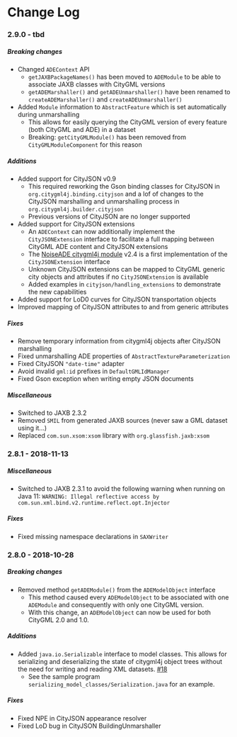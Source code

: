 Change Log
==========

### 2.9.0 - tbd

##### Breaking changes
* Changed `ADEContext` API
  * `getJAXBPackageNames()` has been moved to `ADEModule` to be able to associate JAXB classes with CityGML versions
  * `getADEMarshaller()` and `getADEUnmarshaller()` have been renamed to `createADEMarshaller()` and `createADEUnmarshaller()`
* Added `Module` information to `AbstractFeature` which is set automatically during unmarshalling
  * This allows for easily querying the CityGML version of every feature (both CityGML and ADE) in a dataset
  * Breaking: `getCityGMLModule()` has been removed from `CityGMLModuleComponent` for this reason

##### Additions
* Added support for CityJSON v0.9
  * This required reworking the Gson binding classes for CityJSON in `org.citygml4j.binding.cityjson` and a lof of changes
   to the CityJSON marshalling and unmarshalling process in `org.citygml4j.builder.cityjson`
  * Previous versions of CityJSON are no longer supported
* Added support for CityJSON extensions
  * An `ADEContext` can now additionally implement the `CityJSONExtension` interface to facilitate a full mapping 
  between CityGML ADE content and CityJSON extensions
  * The [NoiseADE citygml4j module](https://github.com/citygml4j/noise-ade-citygml4j) v2.4 is a first implementation
  of the `CityJSONExtension` interface  
  * Unknown CityJSON extensions can be mapped to CityGML generic city objects and attributes if no `CityJSONExtension`
  is available
  * Added examples in `cityjson/handling_extensions` to demonstrate the new capabilities
* Added support for LoD0 curves for CityJSON transportation objects
* Improved mapping of CityJSON attributes to and from generic attributes

##### Fixes
* Remove temporary information from citygml4j objects after CityJSON marshalling
* Fixed unmarshalling ADE properties of `AbstractTextureParameterization`
* Fixed CityJSON `"date-time"` adapter
* Avoid invalid `gml:id` prefixes in `DefaultGMLIdManager`
* Fixed Gson exception when writing empty JSON documents

##### Miscellaneous
* Switched to JAXB 2.3.2
* Removed `SMIL` from generated JAXB sources (never saw a GML dataset using it...)
* Replaced `com.sun.xsom:xsom` library with `org.glassfish.jaxb:xsom`

### 2.8.1 - 2018-11-13

##### Miscellaneous
* Switched to JAXB 2.3.1 to avoid the following warning when running on Java 11: `WARNING: Illegal reflective access by com.sun.xml.bind.v2.runtime.reflect.opt.Injector`

##### Fixes
* Fixed missing namespace declarations in `SAXWriter`

### 2.8.0 - 2018-10-28

##### Breaking changes
* Removed method `getADEModule()` from the `ADEModelObject` interface
  * This method caused every `ADEModelObject` to be associated with one `ADEModule` and consequently with only one CityGML version. 
  *  With this change, an `ADEModelObject` can now be used for both CityGML 2.0 and 1.0.

##### Additions
* Added `java.io.Serializable` interface to model classes. This allows for serializing and deserializing the state of citygml4j object trees without the need for writing and reading XML datasets. [#18](https://github.com/citygml4j/citygml4j/issues/18)
  * See the sample program `serializing_model_classes/Serialization.java` for an example.

##### Fixes
* Fixed NPE in CityJSON appearance resolver
* Fixed LoD bug in CityJSON BuildingUnmarshaller
